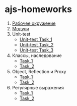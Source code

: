 # ajs-homeworks

1. [Рабочее окружение](working-enviroment/)
2. [Модули](modules/)
3. Unit-test
   - [Unit-test Task_1](https://github.com/JohnnyStorm19/Unit-test-Task_1)
   - [Unit-test Task_2](https://github.com/JohnnyStorm19/Unit-test-Task_2)
   - [Unit-test Task_3](https://github.com/JohnnyStorm19/Unit-test-Task_3)
4. Классы, наследование
   - [Task_1](https://github.com/JohnnyStorm19/ajs-oop-task_1)
   - [Task_2](https://github.com/JohnnyStorm19/ajs-oop-task_2)
5. Object, Reflection и Proxy
   - [Task_1](https://github.com/JohnnyStorm19/ajs-object-task_1)
   - [Task_2](https://github.com/JohnnyStorm19/ajs-object-task_2)
6. Регулярные выражения
   - [Task_1](https://github.com/JohnnyStorm19/ajs-regexp-task_1)
   - [Task_2](https://github.com/JohnnyStorm19/ajs-regexp-task_2)